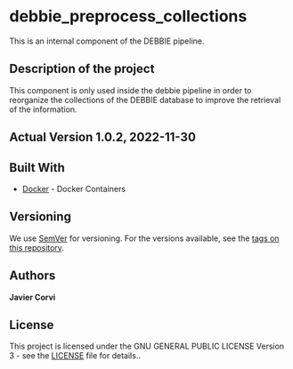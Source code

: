 # debbie_preprocess_collections

This is an internal component of the DEBBIE pipeline.

## Description  of the project

This component is only used inside the debbie pipeline in order to reorganize the collections of the DEBBIE database to improve the retrieval of the information.

## Actual Version 1.0.2, 2022-11-30

## Built With

* [Docker](https://www.docker.com/) - Docker Containers

## Versioning

We use [SemVer](http://semver.org/) for versioning. For the versions available, see the [tags on this repository](https://github.com/ProjectDebbie/gate_to_json/edit/master/nlp-standard-preprocessing/tags). 

## Authors

**Javier Corvi** 


## License

This project is licensed under the GNU GENERAL PUBLIC LICENSE Version 3 - see the [LICENSE](LICENSE) file for details..


	
		
